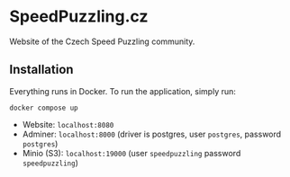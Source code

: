 # SpeedPuzzling.cz

Website of the Czech Speed Puzzling community.

## Installation

Everything runs in Docker. To run the application, simply run:
```
docker compose up
```

- Website: `localhost:8080`
- Adminer: `localhost:8000` (driver is postgres, user `postgres`, password `postgres`)
- Minio (S3): `localhost:19000` (user `speedpuzzling` password `speedpuzzling`)
